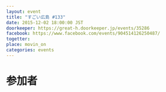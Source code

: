 ```yaml
---
layout: event
title: "すごい広島 #133"
date: 2015-12-02 18:00:00 JST
doorkeeper: https://great-h.doorkeeper.jp/events/35286
facebook: https://www.facebook.com/events/904514126250487/
togetter:
place: movin_on
categories: events
---
```


# 参加者
